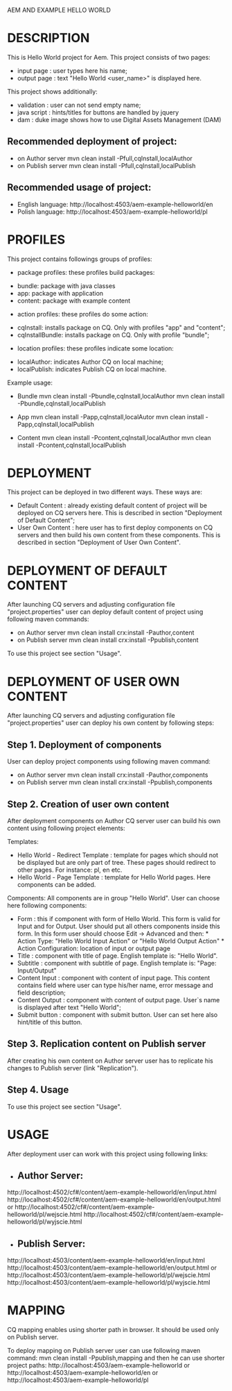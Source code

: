 AEM AND EXAMPLE HELLO WORLD





DESCRIPTION
===========


This is Hello World project for Aem. This project consists of two pages:
- input page		: user types here his name;
- output page		: text "Hello World <user_name>" is displayed here.


This project shows additionally:
- validation		: user can not send empty name;
- java script		: hints/titles for buttons are handled by jquery
- dam				: duke image shows how to use Digital Assets Management (DAM)


Recommended deployment of project:
----------------------------------
- on Author server
  mvn clean install -Pfull,cqInstall,localAuthor
- on Publish server
  mvn clean install -Pfull,cqInstall,localPublish 

  
Recommended usage of project:
-----------------------------
- English language: 
  http://localhost:4503/aem-example-helloworld/en
- Polish language:
  http://localhost:4503/aem-example-helloworld/pl   





PROFILES
========


This project contains followings groups of profiles:
- package profiles: these profiles build packages:
* bundle: 				package with java classes
* app:					package with application
* content:				package with example content

- action profiles: these profiles do some action:
* cqInstall:			installs package on CQ. Only with profiles "app" and "content";
* cqInstallBundle:		installs package on CQ. Only with profile "bundle";

- location profiles: these profiles indicate some location:
* localAuthor:			indicates Author CQ on local machine;
* localPublish:			indicates Publish CQ on local machine.


Example usage:
* Bundle
mvn clean install -Pbundle,cqInstall,localAuthor
mvn clean install -Pbundle,cqInstall,localPublish

* App
mvn clean install -Papp,cqInstall,localAutor
mvn clean install -Papp,cqInstall,localPublish

* Content
mvn clean install -Pcontent,cqInstall,localAuthor
mvn clean install -Pcontent,cqInstall,localPublish





DEPLOYMENT
==========


This project can be deployed in two different ways. These ways are:
- Default Content	: already existing default content of project will be deployed on CQ servers here.
					  This is described in section "Deployment of Default Content";
- User Own Content	: here user has to first deploy components on CQ servers and then build his
					  own content from these components. This is described in section "Deployment
					  of User Own Content".





DEPLOYMENT OF DEFAULT CONTENT
=============================


After launching CQ servers and adjusting configuration file "project.properties" user can deploy 
default content of project using following maven commands:
- on Author server 
  mvn clean install crx:install -Pauthor,content
- on Publish server
  mvn clean install crx:install -Ppublish,content
  
To use this project see section "Usage".
  

  
  

DEPLOYMENT OF USER OWN CONTENT
==============================


After launching CQ servers and adjusting configuration file "project.properties" user can deploy 
his own content by following steps:

Step 1. Deployment of components
--------------------------------

User can deploy project components using following maven command:
- on Author server 
  mvn clean install crx:install -Pauthor,components
- on Publish server
  mvn clean install crx:install -Ppublish,components
  
Step 2. Creation of user own content
------------------------------------           	

After deployment components on Author CQ server user can build his own content using following 
project elements:
 
Templates:
- Hello World - Redirect Template		: template for pages which should not be displayed
										  but are only part of tree. These pages should redirect to 
										  other pages. For instance: pl, en etc.
- Hello World - Page Template			: template for Hello World pages. Here components can be added.


Components:
All components are in group "Hello World". User can choose here following components:
- Form									: this if component with form of Hello World. This form is valid
										  for Input and for Output. User should put all others components
										  inside this form.
										  In this form user should choose Edit -> Advanced and then:
										  * Action Type: "Hello World Input Action" or "Hello World Output Action"
										  * Action Configuration: location of input or output page
- Title									: component with title of page. English template is: "Hello World".
- Subtitle								: component with subtitle of page. English template is: "Page: Input/Output"
- Content Input							: component with content of input page. This content contains field where
										  user can type his/her name, error message and field description; 
- Content Output						: component with content of output page. User`s name is displayed after
										  text "Hello World";
- Submit button							: component with submit button. User can set here also hint/title of this
										  button.

Step 3. Replication content on Publish server
---------------------------------------------

After creating his own content on Author server user has to replicate his changes to Publish
server (link "Replication").

Step 4. Usage
-------------

To use this project see section "Usage".





USAGE
=====


After deployment user can work with this project using following links:

- Author Server:
  -------------
http://localhost:4502/cf#/content/aem-example-helloworld/en/input.html
http://localhost:4502/cf#/content/aem-example-helloworld/en/output.html
or
http://localhost:4502/cf#/content/aem-example-helloworld/pl/wejscie.html
http://localhost:4502/cf#/content/aem-example-helloworld/pl/wyjscie.html

- Publish Server:
  --------------
http://localhost:4503/content/aem-example-helloworld/en/input.html
http://localhost:4503/content/aem-example-helloworld/en/output.html
or
http://localhost:4503/content/aem-example-helloworld/pl/wejscie.html
http://localhost:4503/content/aem-example-helloworld/pl/wyjscie.html





MAPPING
=======


CQ mapping enables using shorter path in browser. It should be used only on Publish server.

To deploy mapping on Publish server user can use following maven command:
	mvn clean install -Ppublish,mapping
and then he can use shorter project paths:
	http://localhost:4503/aem-example-helloworld
or
	http://localhost:4503/aem-example-helloworld/en
or
	http://localhost:4503/aem-example-helloworld/pl	